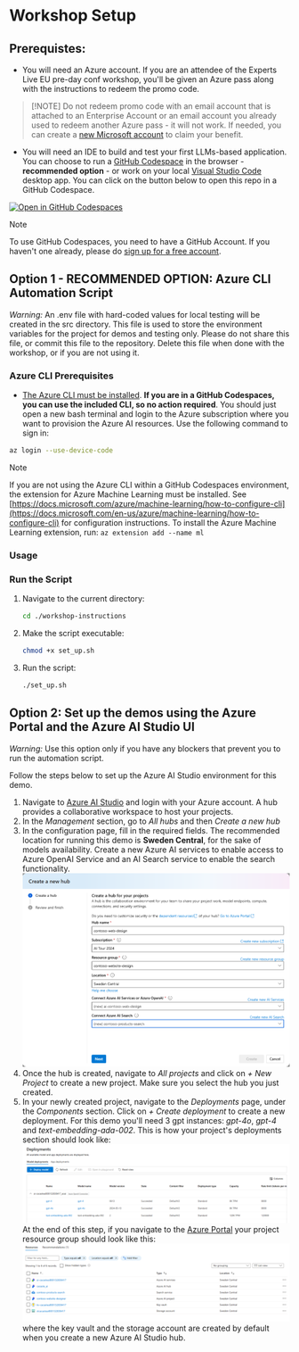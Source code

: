 
# Workshop Setup 


## Prerequistes: 

- You will need an Azure account. If you are an attendee of the Experts Live EU pre-day conf workshop, you'll be given an Azure pass along with the instructions to redeem the promo code.

>[!NOTE] Do not redeem promo code with an email account that is attached to an Enterprise Account or an email account you already used to redeem another Azure pass - it will not work. If needed, you can create a [new Microsoft account](https://signup.live.com/signup?sru=https%3a%2f%2flogin.live.com%2foauth20_authorize.srf%3flc%3d1033%26client_id%3d81feaced-5ddd-41e7-8bef-3e20a2689bb7%26mkt%3dEN-US%26opid%3d7C5DB83D1ABD4491%26opidt%3d1726652133%26uaid%3dd485e211148e4d7ca419bcf0bcb85b03%26contextid%3dBCC91F640A71C3DD%26opignore%3d1&mkt=EN-US&uiflavor=web&lw=1&fl=easi2&client_id=81feaced-5ddd-41e7-8bef-3e20a2689bb7&uaid=d485e211148e4d7ca419bcf0bcb85b03&suc=81feaced-5ddd-41e7-8bef-3e20a2689bb7&lic=1) to claim your benefit.

- You will need an IDE to build and test your first LLMs-based application. You can choose to run a [GitHub Codespace](https://github.com/features/codespaces) in the browser - **recommended option** - or work on your local [Visual Studio Code](https://code.visualstudio.com/) desktop app. You can click on the button below to open this repo in a GitHub Codespace.

 [![Open in GitHub Codespaces](https://img.shields.io/static/v1?style=for-the-badge&label=GitHub+Codespaces&message=Open&color=brightgreen&logo=github)](https://github.com/codespaces/new?hide_repo_select=true&machine=basicLinux32gb&repo=826281335&ref=main&devcontainer_path=.devcontainer%2Fdevcontainer.json&geo=UsEast)

 >[!NOTE] 
 > To use GitHub Codespaces, you need to have a GitHub Account. If you haven't one  already, please do [sign up for a free account](https://github.com/signup). 

## Option 1 - RECOMMENDED OPTION: Azure CLI Automation Script

*Warning:* An .env file with hard-coded values for local testing will be created in the src directory.
This file is used to store the environment variables for the project for demos and testing only.
Please do not share this file, or commit this file to the repository.
Delete this file when done with the workshop, or if you are not using it.

### Azure CLI Prerequisites

- [The Azure CLI must be installed](https://docs.microsoft.com/cli/azure/install-azure-cli?WT.mc_id=academic-145965-cacaste). **If you are in a GitHub Codespaces, you can use the included CLI, so no action required**. You should just open a new bash terminal and login to the Azure subscription where you want to provision the Azure AI resources. Use the following command to sign in:
```bash
az login --use-device-code
```

>[!NOTE]
>If you are not using the Azure CLI within a GitHub Codespaces environment, the extension for Azure Machine Learning must be installed.  See [https://docs.microsoft.com/azure/machine-learning/how-to-configure-cli](https://docs.microsoft.com/en-us/azure/machine-learning/how-to-configure-cli) for configuration instructions.
> To install the Azure Machine Learning extension, run: ```az extension add --name ml```

### Usage

### Run the Script

1. Navigate to the current directory:
   ```bash
   cd ./workshop-instructions
   ```

2. Make the script executable:
   ```bash
   chmod +x set_up.sh
   ```
3. Run the script:
   ```bash
   ./set_up.sh
   ```

## Option 2: Set up the demos using the Azure Portal and the Azure AI Studio UI

*Warning:* Use this option only if you have any blockers that prevent you to run the automation script.

Follow the steps below to set up the Azure AI Studio environment for this demo.

1. Navigate to [Azure AI Studio](ai.azure.com) and login with your Azure account. A hub provides a collaborative workspace to host your projects.
1. In the *Management* section, go to *All hubs* and then *Create a new hub*
1. In the configuration page, fill in the required fields. The recommended location for running this demo is **Sweden Central**, for the sake of models availability. Create a new Azure AI services to enable access to Azure OpenAI Service and an AI Search service to enable the search functionality.
![Hub configuration](./media/hub_configuration.png)
1. Once the hub is created, navigate to *All projects* and click on *+ New Project* to create a new project. Make sure you select the hub you just created. 
1. In your newly created project, navigate to the *Deployments* page, under the *Components* section. Click on *+ Create deployment* to create a new deployment. For this demo you'll need 3 gpt instances: *gpt-4o*, *gpt-4* and *text-embedding-ada-002*. This is how your project's deployments section should look like:
![Deployments section](./media/deployments.png)
At the end of this step, if you navigate to the [Azure Portal](portal.azure.com) your project resource group should look like this:
![Azure resource group](./media/azure_rg.png)
where the key vault and the storage account are created by default when you create a new Azure AI Studio hub.

